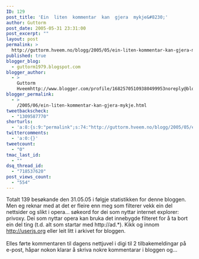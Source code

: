 ```yaml
---
ID: 129
post_title: 'Ein  liten  kommentar  kan  gjera  mykje&#8230;'
author: Guttorm
post_date: 2005-05-31 23:31:00
post_excerpt: ""
layout: post
permalink: >
  http://guttorm.hveem.no/blogg/2005/05/ein-liten-kommentar-kan-gjera-mykje/
published: true
blogger_blog:
  - guttorm1979.blogspot.com
blogger_author:
  - >
    Guttorm
    Hveemhttp://www.blogger.com/profile/16825705109380499953noreply@blogger.com
blogger_permalink:
  - >
    /2005/06/ein-liten-kommentar-kan-gjera-mykje.html
tweetbackscheck:
  - "1309587770"
shorturls:
  - 'a:8:{s:9:"permalink";s:74:"http://guttorm.hveem.no/blogg/2005/05/ein-liten-kommentar-kan-gjera-mykje/";s:7:"tinyurl";s:25:"http://tinyurl.com/6vxm4p";s:4:"isgd";s:17:"http://is.gd/gFPP";s:5:"bitly";s:18:"http://bit.ly/Mbzp";s:5:"snipr";s:22:"http://snipr.com/agowa";s:5:"snurl";s:22:"http://snurl.com/agowa";s:7:"snipurl";s:24:"http://snipurl.com/agowa";s:4:"trim";s:17:"http://tr.im/b8u6";}'
twittercomments:
  - 'a:0:{}'
tweetcount:
  - "0"
tmac_last_id:
  - ""
dsq_thread_id:
  - "718537620"
post_views_count:
  - "554"
---
```

Totalt 139 besøkande den 31.05.05 i følgje statistikken for denne bloggen.<br />Men eg reknar med at det er fleire enn meg som filterer vekk ein del nettsider og slikt i opera... søkeord for dei som nyttar internet explorer: privoxy. Dei som nyttar opera kan bruka det innebygde filteret for å ta bort ein del ting (t.d. alt som startar med http://ad.*). Kikk og innom http://userjs.org eller leit litt i arkivet for bloggen.<br /><br />Elles førte kommentaren til dagens nettjuvel i digi til 2 tilbakemeldingar på e-post, håpar nokon klarar å skriva nokre kommentarar i bloggen og...